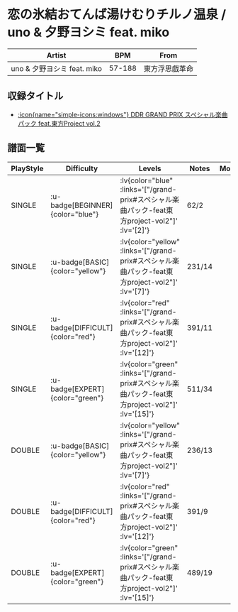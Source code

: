 # 恋の氷結おてんば湯けむりチルノ温泉 / uno & 夕野ヨシミ feat. miko

|Artist|BPM|From|
|------|---|----|
|uno & 夕野ヨシミ feat. miko|57-188|東方浮思戯革命|

## 収録タイトル

- [ :icon{name="simple-icons:windows"} DDR GRAND PRIX スペシャル楽曲パック feat.東方Project vol.2](/grand-prix#スペシャル楽曲パック-feat東方project-vol2)

## 譜面一覧

|PlayStyle|Difficulty|Levels|Notes|Movie|
|---------|----------|------|-----|-----|
|SINGLE| :u-badge[BEGINNER]{color="blue"} | :lv{color="blue" :links='["/grand-prix#スペシャル楽曲パック-feat東方project-vol2"]' :lv='[2]'} |62/2||
|SINGLE| :u-badge[BASIC]{color="yellow"} | :lv{color="yellow" :links='["/grand-prix#スペシャル楽曲パック-feat東方project-vol2"]' :lv='[7]'} |231/14||
|SINGLE| :u-badge[DIFFICULT]{color="red"} | :lv{color="red" :links='["/grand-prix#スペシャル楽曲パック-feat東方project-vol2"]' :lv='[12]'} |391/11||
|SINGLE| :u-badge[EXPERT]{color="green"} | :lv{color="green" :links='["/grand-prix#スペシャル楽曲パック-feat東方project-vol2"]' :lv='[15]'} |511/34||
|DOUBLE| :u-badge[BASIC]{color="yellow"} | :lv{color="yellow" :links='["/grand-prix#スペシャル楽曲パック-feat東方project-vol2"]' :lv='[7]'} |236/13||
|DOUBLE| :u-badge[DIFFICULT]{color="red"} | :lv{color="red" :links='["/grand-prix#スペシャル楽曲パック-feat東方project-vol2"]' :lv='[12]'} |391/9||
|DOUBLE| :u-badge[EXPERT]{color="green"} | :lv{color="green" :links='["/grand-prix#スペシャル楽曲パック-feat東方project-vol2"]' :lv='[15]'} |489/19||
